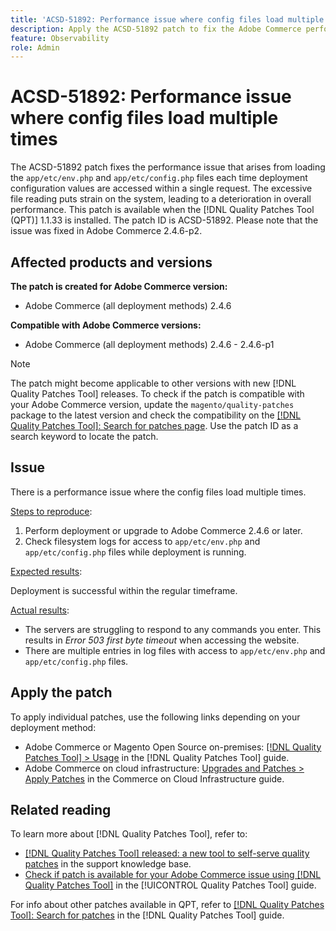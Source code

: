 ```yaml
---
title: 'ACSD-51892: Performance issue where config files load multiple times'
description: Apply the ACSD-51892 patch to fix the Adobe Commerce performance issue where config files load multiple times during deployment.
feature: Observability
role: Admin
---
```

# ACSD-51892: Performance issue where config files load multiple times

The ACSD-51892 patch fixes the performance issue that arises from loading the `app/etc/env.php` and `app/etc/config.php` files each time deployment configuration values are accessed within a single request. The excessive file reading puts strain on the system, leading to a deterioration in overall performance. This patch is available when the [!DNL Quality Patches Tool (QPT)] 1.1.33 is installed. The patch ID is ACSD-51892. Please note that the issue was fixed in Adobe Commerce 2.4.6-p2.

## Affected products and versions

**The patch is created for Adobe Commerce version:**

* Adobe Commerce (all deployment methods) 2.4.6

**Compatible with Adobe Commerce versions:**

* Adobe Commerce (all deployment methods) 2.4.6 - 2.4.6-p1

>[!NOTE]
>
>The patch might become applicable to other versions with new [!DNL Quality Patches Tool] releases. To check if the patch is compatible with your Adobe Commerce version, update the `magento/quality-patches` package to the latest version and check the compatibility on the [[!DNL Quality Patches Tool]: Search for patches page](https://experienceleague.adobe.com/tools/commerce-quality-patches/index.html). Use the patch ID as a search keyword to locate the patch.

## Issue

There is a performance issue where the config files load multiple times.

<u>Steps to reproduce</u>:

1. Perform deployment or upgrade to Adobe Commerce 2.4.6 or later.
1. Check filesystem logs for access to `app/etc/env.php` and `app/etc/config.php` files while deployment is running.

<u>Expected results</u>:

Deployment is successful within the regular timeframe.

<u>Actual results</u>:

* The servers are struggling to respond to any commands you enter. This results in *Error 503 first byte timeout* when accessing the website.
* There are multiple entries in log files with access to `app/etc/env.php` and `app/etc/config.php` files.

## Apply the patch

To apply individual patches, use the following links depending on your deployment method:

* Adobe Commerce or Magento Open Source on-premises: [[!DNL Quality Patches Tool] > Usage](https://experienceleague.adobe.com/docs/commerce-operations/tools/quality-patches-tool/usage.html) in the [!DNL Quality Patches Tool] guide.
* Adobe Commerce on cloud infrastructure: [Upgrades and Patches > Apply Patches](https://experienceleague.adobe.com/docs/commerce-cloud-service/user-guide/develop/upgrade/apply-patches.html) in the Commerce on Cloud Infrastructure guide.

## Related reading

To learn more about [!DNL Quality Patches Tool], refer to:

* [[!DNL Quality Patches Tool] released: a new tool to self-serve quality patches](https://experienceleague.adobe.com/en/docs/commerce-knowledge-base/kb/announcements/commerce-announcements/magento-quality-patches-released-new-tool-to-self-serve-quality-patches) in the support knowledge base.
* [Check if patch is available for your Adobe Commerce issue using [!DNL Quality Patches Tool]](/help/tools/quality-patches-tool/patches-available-in-qpt/check-patch-for-magento-issue-with-magento-quality-patches.md) in the [!UICONTROL Quality Patches Tool] guide.


For info about other patches available in QPT, refer to [[!DNL Quality Patches Tool]: Search for patches](https://experienceleague.adobe.com/tools/commerce-quality-patches/index.html) in the [!DNL Quality Patches Tool] guide.
